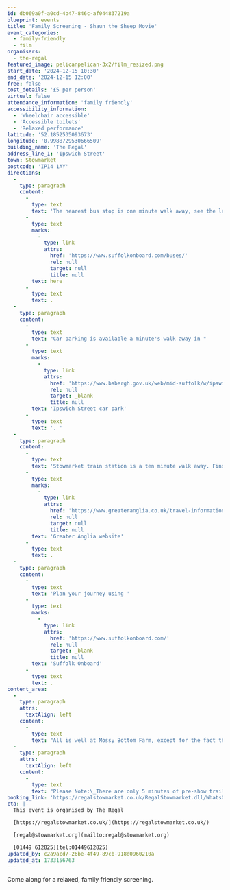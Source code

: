 ```yaml
---
id: db069a0f-a0cd-4b47-846c-af044837219a
blueprint: events
title: 'Family Screening - Shaun the Sheep Movie'
event_categories:
  - family-friendly
  - film
organisers:
  - the-regal
featured_image: pelicanpelican-3x2/film_resized.png
start_date: '2024-12-15 10:30'
end_date: '2024-12-15 12:00'
free: false
cost_details: '£5 per person'
virtual: false
attendance_information: 'family friendly'
accessibility_information:
  - 'Wheelchair accessible'
  - 'Accessible toilets'
  - 'Relaxed performance'
latitude: '52.1852535093673'
longitude: '0.9988729530666509'
building_name: 'The Regal'
address_line_1: 'Ipswich Street'
town: Stowmarket
postcode: 'IP14 1AY'
directions:
  -
    type: paragraph
    content:
      -
        type: text
        text: 'The nearest bus stop is one minute walk away, see the latest bus timetables '
      -
        type: text
        marks:
          -
            type: link
            attrs:
              href: 'https://www.suffolkonboard.com/buses/'
              rel: null
              target: null
              title: null
        text: here
      -
        type: text
        text: .
  -
    type: paragraph
    content:
      -
        type: text
        text: "Car parking is available a minute's walk away in "
      -
        type: text
        marks:
          -
            type: link
            attrs:
              href: 'https://www.babergh.gov.uk/web/mid-suffolk/w/ipswich-street-car-park-1'
              rel: null
              target: _blank
              title: null
        text: 'Ipswich Street car park'
      -
        type: text
        text: '. '
  -
    type: paragraph
    content:
      -
        type: text
        text: 'Stowmarket train station is a ten minute walk away. Find up to date train times on the '
      -
        type: text
        marks:
          -
            type: link
            attrs:
              href: 'https://www.greateranglia.co.uk/travel-information/station-information/smk'
              rel: null
              target: null
              title: null
        text: 'Greater Anglia website'
      -
        type: text
        text: .
  -
    type: paragraph
    content:
      -
        type: text
        text: 'Plan your journey using '
      -
        type: text
        marks:
          -
            type: link
            attrs:
              href: 'https://www.suffolkonboard.com/'
              rel: null
              target: _blank
              title: null
        text: 'Suffolk Onboard'
      -
        type: text
        text: .
content_area:
  -
    type: paragraph
    attrs:
      textAlign: left
    content:
      -
        type: text
        text: "All is well at Mossy Bottom Farm, except for the fact that the animals will do anything to get out of work. So, Shaun the sheep and his scheming friends devise a plan to put their master to sleep. However, the ruse backfires when the poor farmer finds himself transported to the big city, having lost his memory. Now, it's up to Shaun, Timmy the lamb, Shirley the ewe and the rest of the gang to travel to the metropolis and get him back, while not landing in even more trouble themselves."
  -
    type: paragraph
    attrs:
      textAlign: left
    content:
      -
        type: text
        text: "Please Note:\_There are only 5 minutes of pre-show trailers, it is advisable to arrive before the time advertised."
booking_link: 'https://regalstowmarket.co.uk/RegalStowmarket.dll/WhatsOn?f=7964289'
cta: |-
  This event is organised by The Regal

  [https://regalstowmarket.co.uk/](https://regalstowmarket.co.uk/) 

  [regal@stowmarket.org](mailto:regal@stowmarket.org)

  [01449 612825](tel:01449612825)
updated_by: c2a9acd7-26be-4f49-89cb-918d0960210a
updated_at: 1733156763
---
```

Come along for a relaxed, family friendly screening.